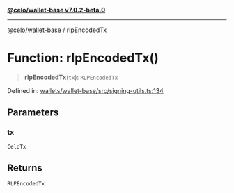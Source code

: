 [**@celo/wallet-base v7.0.2-beta.0**](../README.md)

***

[@celo/wallet-base](../README.md) / rlpEncodedTx

# Function: rlpEncodedTx()

> **rlpEncodedTx**(`tx`): `RLPEncodedTx`

Defined in: [wallets/wallet-base/src/signing-utils.ts:134](https://github.com/celo-org/developer-tooling/blob/master/packages/sdk/wallets/wallet-base/src/signing-utils.ts#L134)

## Parameters

### tx

`CeloTx`

## Returns

`RLPEncodedTx`
